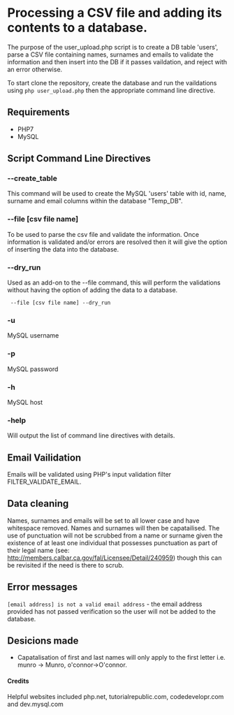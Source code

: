 # Processing a CSV file and adding its contents to a database.

The purpose of the user_upload.php script is to create a DB table 'users', parse a CSV file containing names, surnames and emails to validate the information and then insert into the DB if it passes vaildation, and reject with an error otherwise.  

To start clone the repository, create the database and run the vaildations using ```php user_upload.php``` then the appropriate command line directive.


## Requirements 

* PHP7
* MySQL


## Script Command Line Directives

### --create_table
This command will be used to create the MySQL 'users' table with id, name, surname and email columns within the database "Temp_DB".

### --file [csv file name]
To be used to parse the csv file and validate the information. Once information is validated and/or errors are resolved then it will give the option of inserting the data into the database.

### --dry_run
Used as an add-on to the --file command, this will perform the validations without having the option of adding the data to a database.

``` --file [csv file name] --dry_run```

### -u 
MySQL username

### -p
MySQL password

### -h
MySQL host

### -help
Will output the list of command line directives with details.

## Email Vailidation

Emails will be validated using PHP's input validation filter FILTER_VALIDATE_EMAIL.

## Data cleaning

Names, surnames and emails will be set to all lower case and have whitespace removed. Names and surnames will then be capatailised. The use of punctuation will not be scrubbed from a name or surname given the existence of at least one individual that possesses punctuation as part of their legal name (see: http://members.calbar.ca.gov/fal/Licensee/Detail/240959) though this can be revisited if the need is there to scrub.

## Error messages

```[email address] is not a valid email address``` - the email address provided has not passed verification so the user will not be added to the database.

## Desicions made

* Capatalisation of first and last names will only apply to the first letter i.e. munro -> Munro, o'connor->O'connor.


#### Credits 
Helpful websites included php.net, tutorialrepublic.com, codedevelopr.com and dev.mysql.com


